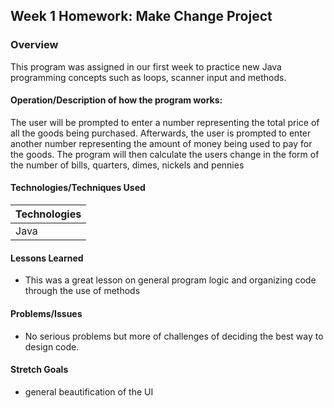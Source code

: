 ## Week 1 Homework: Make Change Project

### Overview
This program was assigned in our first week to practice new Java programming concepts such as loops, scanner input and methods.

#### Operation/Description of how the program works:
The user will be prompted to enter a number representing the total price of all the goods being purchased. Afterwards, the user is prompted to enter another number representing the amount of money being used to pay for the goods. The program will then calculate the users change in the form of the number of bills, quarters, dimes, nickels and pennies 

#### Technologies/Techniques Used

| Technologies       |
| ------------------ |
| Java               |



#### Lessons Learned
- This was a great lesson on general program logic and organizing code through the use of methods


#### Problems/Issues
- No serious problems but more of challenges of deciding the best way to design code. 


#### Stretch Goals
- general beautification of the UI